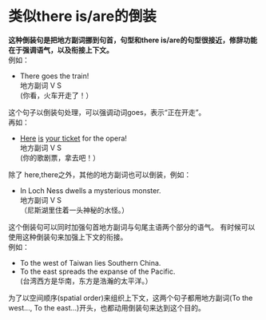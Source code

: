 # 类似there is/are的倒装

<b>**这种倒装句是把地方副词挪到句首**，句型和there is/are的句型很接近，修辞功能在于**强调语气**，以及**衔接上下文**。</b>  
例如： 
>  
- There goes the train!  
地方副词 V S  
(你看，火车开走了！）  

这个句子以倒装句处理，可以强调动词goes，表示“正在开走”。  
再如： 
>  
- <u>Here</u> <u>is</u> <u>your ticket</u> for the opera!  
地方副词 V S  
(你的歌剧票，拿去吧！）  

除了 here,there之外，其他的地方副词也可以倒装，例如：  
>  
- In Loch Ness dwells a mysterious monster.  
地方副词 V S  
（尼斯湖里住着一头神秘的水怪。）  

这个倒装句可以同时加强句首地方副词与句尾主语两个部分的语气。
有时候可以使用这种倒装句来加强上下文的衔接。  
例如： 
>  
- To the west of Taiwan lies Southern China.  
- To the east spreads the expanse of the Pacific.  
(台湾西方是华南，东方是浩瀚的太平洋。）  

为了以空间顺序(spatial order)来组织上下文，这两个句子都用地方副词(To the west..., To the east...)开头，也都动用倒装句来达到这个目的。